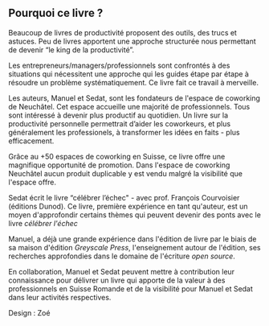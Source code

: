 ## Pourquoi ce livre ? 

Beaucoup de livres de productivité proposent des outils, des trucs et astuces. Peu de livres apportent une approche structurée nous permettant de devenir “le king de la productivité”. 

Les entrepreneurs/managers/professionnels sont confrontés à des situations qui nécessitent une approche qui les guides étape par étape à résoudre un problème systématiquement. Ce livre fait ce travail à merveille.

Les auteurs, Manuel et Sedat, sont les fondateurs de l'espace de coworking de Neuchâtel. Cet espace accueille une majorité de professionnels. Tous sont intéressé à devenir plus productif au quotidien. Un livre sur la productivité personnelle permettrait d’aider les coworkeurs, et plus généralement les professionels, à transformer les idées en faits - plus efficacement. 

Grâce au +50 espaces de coworking en Suisse, ce livre offre une magnifique opportunité de promotion. Dans l'espace de coworking Neuchâtel aucun produit duplicable y est vendu malgré la visibilité que l'espace offre. 

Sedat écrit le livre “célébrer l’échec" - avec prof. François Courvoisier (éditions Dunod). Ce livre, première expérience en tant qu'auteur, est un moyen d'approfondir certains thèmes qui peuvent devenir des ponts avec le livre *célébrer l'échec*

Manuel, a déjà une grande expérience dans l'édition de livre par le biais de sa maison d'édition *Greyscale Press*, l'enseignement autour de l'édition, ses recherches approfondies dans le domaine de l'écriture *open source*.

En collaboration, Manuel et Sedat peuvent mettre à contribution leur connaissance pour délivrer un livre qui apporte de la valeur à des professionnels en Suisse Romande et de la visibilité pour Manuel et Sedat dans leur activités respectives. 


Design : Zoé 


